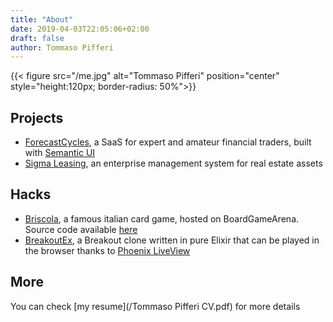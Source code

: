 ```yaml
---
title: "About"
date: 2019-04-03T22:05:06+02:00
draft: false
author: Tommaso Pifferi
---
```


{{< figure src="/me.jpg" alt="Tommaso Pifferi" position="center" style="height:120px; border-radius: 50%">}}

## Projects
- [ForecastCycles](https://forecastcycles.com), a SaaS for expert and amateur financial traders, built with [Semantic UI](https://react.semantic-ui.com/)
- [Sigma Leasing](http://www.sigmaleasing.it/), an enterprise management system for real estate assets

## Hacks
- [Briscola](https://en.boardgamearena.com/#!gamepanel?game=briscola), a famous italian card game, hosted on BoardGameArena. Source code available [here](https://github.com/neslinesli93/briscola-bga)
- [BreakoutEx](https://breakoutex.tommasopifferi.com), a Breakout clone written in pure Elixir that can be played in the browser thanks to [Phoenix LiveView](https://github.com/phoenixframework/phoenix_live_view)

## More

You can check [my resume](/Tommaso Pifferi CV.pdf) for more details
